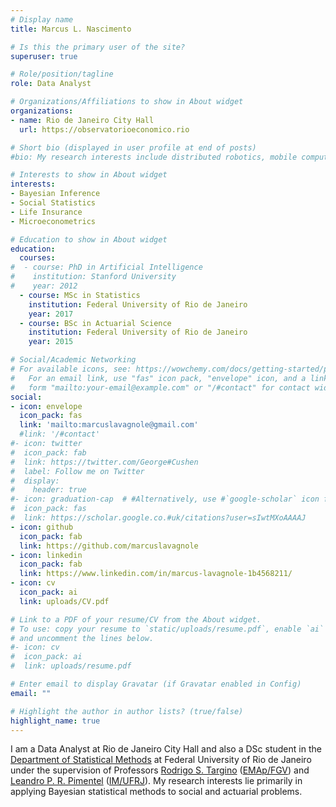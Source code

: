 ```yaml
---
# Display name
title: Marcus L. Nascimento

# Is this the primary user of the site?
superuser: true

# Role/position/tagline
role: Data Analyst

# Organizations/Affiliations to show in About widget
organizations:
- name: Rio de Janeiro City Hall
  url: https://observatorioeconomico.rio

# Short bio (displayed in user profile at end of posts)
#bio: My research interests include distributed robotics, mobile computing and programmable matter.

# Interests to show in About widget
interests:
- Bayesian Inference
- Social Statistics
- Life Insurance
- Microeconometrics

# Education to show in About widget
education:
  courses:
#  - course: PhD in Artificial Intelligence
#    institution: Stanford University
#    year: 2012
  - course: MSc in Statistics
    institution: Federal University of Rio de Janeiro
    year: 2017
  - course: BSc in Actuarial Science
    institution: Federal University of Rio de Janeiro
    year: 2015

# Social/Academic Networking
# For available icons, see: https://wowchemy.com/docs/getting-started/page-builder/#icons
#   For an email link, use "fas" icon pack, "envelope" icon, and a link in the
#   form "mailto:your-email@example.com" or "/#contact" for contact widget.
social:
- icon: envelope
  icon_pack: fas
  link: 'mailto:marcuslavagnole@gmail.com'
  #link: '/#contact'
#- icon: twitter
#  icon_pack: fab
#  link: https://twitter.com/George#Cushen
#  label: Follow me on Twitter
#  display:
#    header: true
#- icon: graduation-cap  # #Alternatively, use #`google-scholar` icon from `ai` icon pack
#  icon_pack: fas
#  link: https://scholar.google.co.#uk/citations?user=sIwtMXoAAAAJ
- icon: github
  icon_pack: fab
  link: https://github.com/marcuslavagnole
- icon: linkedin
  icon_pack: fab
  link: https://www.linkedin.com/in/marcus-lavagnole-1b4568211/
- icon: cv
  icon_pack: ai
  link: uploads/CV.pdf

# Link to a PDF of your resume/CV from the About widget.
# To use: copy your resume to `static/uploads/resume.pdf`, enable `ai` icons in `params.toml`,
# and uncomment the lines below.
#- icon: cv
#  icon_pack: ai
#  link: uploads/resume.pdf

# Enter email to display Gravatar (if Gravatar enabled in Config)
email: ""

# Highlight the author in author lists? (true/false)
highlight_name: true
---
```


I am a Data Analyst at Rio de Janeiro City Hall and also a DSc student in the <a href="http://www.dme.ufrj.br" target="_blank">Department of Statistical Methods</a> at Federal University of Rio de Janeiro under the supervision of Professors <a href="https://rtargino.netlify.app" target="_blank">Rodrigo S. Targino</a> (<a href="https://emap.fgv.br/" target="_blank">EMAp/FGV</a>) and <a href="http://lattes.cnpq.br/7310262578868601"  target="_blank">Leandro P. R. Pimentel</a> (<a href="http://www.im.ufrj.br/index.php/pt/"  target="_blank">IM/UFRJ</a>). My research interests lie primarily in applying Bayesian statistical methods to social and actuarial problems.